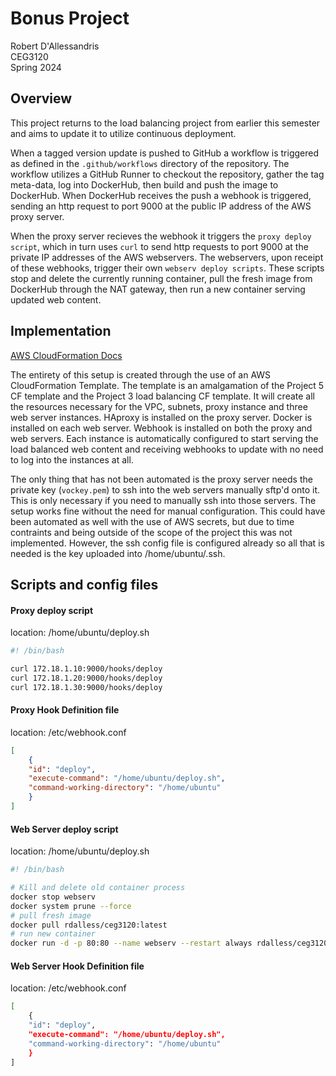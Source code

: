 # Bonus Project
Robert D'Allessandris  
CEG3120  
Spring 2024  

## Overview  

This project returns to the load balancing project from earlier this semester and aims to update it to utilize continuous deployment. 

When a tagged version update is pushed to GitHub a workflow is triggered as defined in the `.github/workflows` directory of the repository. The workflow utilizes a GitHub Runner to checkout the repository, gather the tag meta-data, log into DockerHub, then build and push the image to DockerHub. When DockerHub receives the push a webhook is triggered, sending an http request to port 9000 at the public IP address of the AWS proxy server. 

When the proxy server recieves the webhook it triggers the `proxy deploy script`, which in turn uses `curl` to send http requests to port 9000 at the private IP addresses of the AWS webservers. The webservers, upon receipt of these webhooks, trigger their own `webserv deploy scripts`. These scripts stop and delete the currently running container, pull the fresh image from DockerHub through the NAT gateway, then run a new container serving updated web content.  

## Implementation

[AWS CloudFormation Docs](https://docs.aws.amazon.com/AWSCloudFormation/latest/UserGuide/Welcome.html)

The entirety of this setup is created through the use of an AWS CloudFormation Template. The template is an amalgamation of the Project 5 CF template and the Project 3 load balancing CF template. It will create all the resources necessary for the VPC, subnets, proxy instance and three web server instances. HAproxy is installed on the proxy server. Docker is installed on each web server. Webhook is installed on both the proxy and web servers. Each instance is automatically configured to start serving the load balanced web content and receiving webhooks to update with no need to log into the instances at all.   

The only thing that has not been automated is the proxy server needs the private key (`vockey.pem`) to ssh into the web servers manually sftp'd onto it. This is only necessary if you need to manually ssh into those servers. The setup works fine without the need for manual configuration. This could have been automated as well with the use of AWS secrets, but due to time contraints and being outside of the scope of the project this was not implemented. However, the ssh config file is configured already so all that is needed is the key uploaded into /home/ubuntu/.ssh.

## Scripts and config files

#### Proxy deploy script
location: /home/ubuntu/deploy.sh

```bash
#! /bin/bash

curl 172.18.1.10:9000/hooks/deploy
curl 172.18.1.20:9000/hooks/deploy
curl 172.18.1.30:9000/hooks/deploy
```

#### Proxy Hook Definition file
location: /etc/webhook.conf

```json
[
    {
    "id": "deploy",
    "execute-command": "/home/ubuntu/deploy.sh",
    "command-working-directory": "/home/ubuntu"
    }
]
```

#### Web Server deploy script
location: /home/ubuntu/deploy.sh

```bash
#! /bin/bash

# Kill and delete old container process
docker stop webserv
docker system prune --force
# pull fresh image
docker pull rdalless/ceg3120:latest
# run new container
docker run -d -p 80:80 --name webserv --restart always rdalless/ceg3120:latest
```

#### Web Server Hook Definition file
location: /etc/webhook.conf

```bash
[
    {
    "id": "deploy",
    "execute-command": "/home/ubuntu/deploy.sh",
    "command-working-directory": "/home/ubuntu"
    }
]
```
